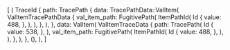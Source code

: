 [
    (
        TraceId {
            path: TracePath {
                data: TracePathData::ValItem(
                    ValItemTracePathData {
                        val_item_path: FugitivePath(
                            ItemPathId(
                                Id {
                                    value: 488,
                                },
                            ),
                        ),
                    },
                ),
            },
            data: ValItem(
                ValItemTraceData {
                    path: TracePath(
                        Id {
                            value: 538,
                        },
                    ),
                    val_item_path: FugitivePath(
                        ItemPathId(
                            Id {
                                value: 488,
                            },
                        ),
                    ),
                },
            ),
        },
        (),
    ),
]